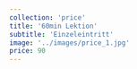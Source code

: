 ```yaml
---
collection: 'price'
title: '60min Lektion'
subtitle: 'Einzeleintritt'
image: '../images/price_1.jpg'
price: 90
---
```

